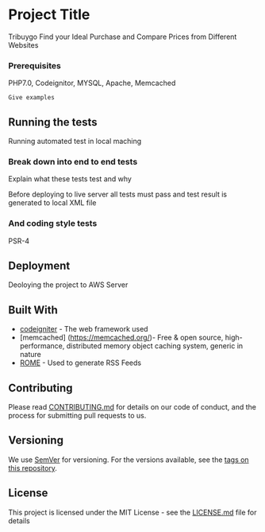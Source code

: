 # Project Title

Tribuygo Find your Ideal Purchase and Compare Prices from Different Websites



### Prerequisites

PHP7.0, Codeignitor, MYSQL, Apache, Memcached 

```
Give examples
```



## Running the tests

Running automated test in local maching

### Break down into end to end tests

Explain what these tests test and why

Before deploying to live server all tests must pass and test result is generated to local XML file 

### And coding style tests

PSR-4

## Deployment

Deoloying the project to AWS Server 

## Built With

* [codeigniter](https://codeigniter.com/) - The web framework used
* [memcached] (https://memcached.org/)-  Free & open source, high-performance, distributed memory object caching system, generic in nature
* [ROME](https://rometools.github.io/rome/) - Used to generate RSS Feeds

## Contributing

Please read [CONTRIBUTING.md](https://gist.github.com/PurpleBooth/b24679402957c63ec426) for details on our code of conduct, and the process for submitting pull requests to us.

## Versioning

We use [SemVer](http://semver.org/) for versioning. For the versions available, see the [tags on this repository](https://github.com/your/project/tags). 


## License

This project is licensed under the MIT License - see the [LICENSE.md](LICENSE.md) file for details

